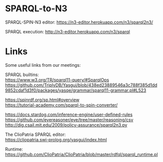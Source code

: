 # SPARQL-to-N3

SPARQL-SPIN-N3 editor:
https://n3-editor.herokuapp.com/n3/sparql2n3/

SPARQL execution:
http://n3-editor.herokuapp.com/n3/sparql

# Links

Some useful links from our meetings:

SPARQL builtins:  
https://www.w3.org/TR/sparql11-query/#SparqlOps
https://github.com/TriplyDB/Yasgui/blob/438ed23889546a3c788f385d1dd9852cdaf1d3f0/packages/yasqe/grammar/sparql11-grammar.pl#L523


https://spinrdf.org/sp.html#overview  
https://tutorial-academy.com/sparql-to-spin-converter/  

https://docs.stardog.com/inference-engine/user-defined-rules  
https://github.com/eyereasoner/eye/tree/master/reasoning/csv  
http://dig.csail.mit.edu/2009/policy-assurance/sparql2n3.py  

The ClioPatria SPARQL editor:  
https://cliopatria.swi-prolog.org/yasgui/index.html

Runtime:  
https://github.com/ClioPatria/ClioPatria/blob/master/rdfql/sparql_runtime.pl
